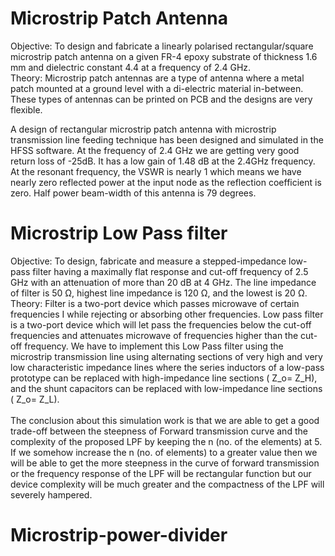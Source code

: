 # Microstrip Patch Antenna 
Objective: 
To design and fabricate a linearly polarised rectangular/square microstrip patch antenna on a given FR-4 epoxy substrate of thickness 1.6 mm and 
dielectric constant 4.4 at a frequency of 2.4 GHz.<br>
Theory: 
Microstrip patch antennas are a type of antenna where a metal patch mounted at a ground level with a di-electric material in-between. 
These types of antennas can be printed on PCB and the designs are very flexible. <br>

A design of rectangular microstrip patch antenna with microstrip transmission line feeding technique has been designed and simulated in the HFSS software. 
At the frequency of 2.4 GHz we are getting very good return loss of -25dB. It has a low gain of 1.48 dB at the 2.4GHz frequency. At the resonant frequency, 
the VSWR is nearly 1 which means we have nearly zero reflected power at the input node as the reflection coefficient is zero. Half power beam-width of this 
antenna is 79 degrees.

# Microstrip Low Pass filter
Objective:
To design, fabricate and measure a stepped-impedance low-pass filter having a maximally flat response and cut-off frequency of 2.5 GHz with an attenuation of more than 20 dB at 4 GHz. 
The line impedance of filter is 50 Ω, highest line impedance is 120 Ω, and the lowest is 20 Ω.<br>
Theory:
Filter is a two-port device which passes microwave of certain frequencies I while rejecting or absorbing other frequencies.
Low pass filter is a two-port device which will let pass the frequencies below the cut-off frequencies and attenuates microwave of frequencies higher than the cut-off frequency.
We have to implement this Low Pass filter using the microstrip transmission line using alternating sections of very high and very low characteristic impedance lines where the series 
inductors of a low-pass prototype can be replaced with high-impedance line sections ( Z_o= Z_H), and the shunt capacitors can be replaced with low-impedance line sections ( Z_o= Z_L). <br>
<br>
The conclusion about this simulation work is that we are able to get a good trade-off between the steepness of Forward transmission curve and the complexity of the 
proposed LPF by keeping the n (no. of the elements) at 5. If we somehow increase the n (no. of elements) to a greater value then we will be able to get the more 
steepness in the curve of forward transmission or the frequency response of the LPF will be rectangular function but our device complexity will be much greater 
and the compactness of the LPF will severely hampered.
# Microstrip-power-divider
